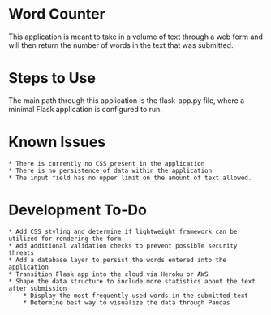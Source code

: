 # Word Counter
This application is meant to take in a volume of text through a web form and will then return the number of words in the text that was submitted.

# Steps to Use
The main path through this application is the flask-app.py file, where a minimal Flask application is configured to run.

# Known Issues
	* There is currently no CSS present in the application
	* There is no persistence of data within the application
	* The input field has no upper limit on the amount of text allowed.
	
# Development To-Do
	* Add CSS styling and determine if lightweight framework can be utilized for rendering the form
	* Add additional validation checks to prevent possible security threats
	* Add a database layer to persist the words entered into the application
	* Transition Flask app into the cloud via Heroku or AWS
	* Shape the data structure to include more statistics about the text after submission
		* Display the most frequently used words in the submitted text
		* Determine best way to visualize the data through Pandas
	
